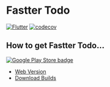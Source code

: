 # Fastter Todo

[![Flutter](https://github.com/prijindal/fastter-todo/actions/workflows/flutter.yml/badge.svg)](https://github.com/prijindal/fastter-todo/actions/workflows/flutter.yml)
[![codecov](https://codecov.io/gh/prijindal/fastter-todo/branch/main/graph/badge.svg?token=75K4JMDVSJ)](https://codecov.io/gh/prijindal/fastter-todo)

## How to get Fastter Todo...

[![Google Play Store badge](https://play.google.com/intl/en_us/badges/images/badge_new.png)](https://play.google.com/store/apps/details?id=com.prijindal.fastter_todo) &nbsp;&nbsp;

- [Web Version](https://fastter-todo-prijindal.web.app/)
- [Download Builds](https://nightly.link/prijindal/fastter-todo/workflows/flutter/main)

